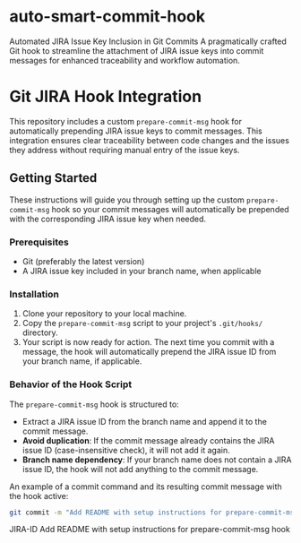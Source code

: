 # auto-smart-commit-hook
Automated JIRA Issue Key Inclusion in Git Commits  A pragmatically crafted Git hook to streamline the attachment of JIRA issue keys into commit messages for enhanced traceability and workflow automation.

# Git JIRA Hook Integration

This repository includes a custom `prepare-commit-msg` hook for automatically prepending JIRA issue keys to commit messages. This integration ensures clear traceability between code changes and the issues they address without requiring manual entry of the issue keys.

## Getting Started

These instructions will guide you through setting up the custom `prepare-commit-msg` hook so your commit messages will automatically be prepended with the corresponding JIRA issue key when needed.

### Prerequisites

- Git (preferably the latest version)
- A JIRA issue key included in your branch name, when applicable

### Installation

1. Clone your repository to your local machine.
2. Copy the `prepare-commit-msg` script to your project's `.git/hooks/` directory.
3. Your script is now ready for action. The next time you commit with a message, the hook will automatically prepend the JIRA issue ID from your branch name, if applicable.

### Behavior of the Hook Script

The `prepare-commit-msg` hook is structured to:

- Extract a JIRA issue ID from the branch name and append it to the commit message.
- **Avoid duplication**: If the commit message already contains the JIRA issue ID (case-insensitive check), it will not add it again.
- **Branch name dependency**: If your branch name does not contain a JIRA issue ID, the hook will not add anything to the commit message.

An example of a commit command and its resulting commit message with the hook active:


```bash
git commit -m "Add README with setup instructions for prepare-commit-msg hook"
```

JIRA-ID Add README with setup instructions for prepare-commit-msg hook
